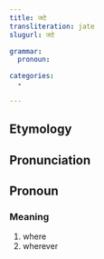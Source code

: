 ```yaml
---
title: जटे
transliteration: jate
slugurl: जटे

grammar: 
  pronoun:

categories: 
  - 

---
```


## Etymology

## Pronunciation


## Pronoun
### Meaning
1. where
2. wherever